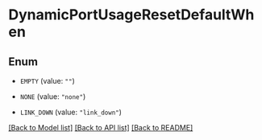 # DynamicPortUsageResetDefaultWhen

## Enum


* `EMPTY` (value: `""`)

* `NONE` (value: `"none"`)

* `LINK_DOWN` (value: `"link_down"`)


[[Back to Model list]](../README.md#documentation-for-models) [[Back to API list]](../README.md#documentation-for-api-endpoints) [[Back to README]](../README.md)


